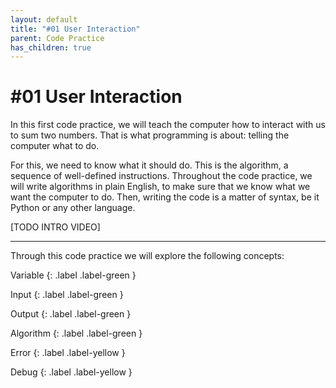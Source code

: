 ```yaml
---
layout: default
title: "#01 User Interaction"
parent: Code Practice
has_children: true
---
```


# #01 User Interaction

In this first code practice, we will teach the computer how to interact with us to sum two numbers. That is what programming is about: telling the computer what to do.

For this, we need to know what it should do. This is the algorithm, a sequence of well-defined instructions. Throughout the code practice, we will write algorithms in plain English, to make sure that we know what we want the computer to do. Then, writing the code is a matter of syntax, be it Python or any other language.

[TODO INTRO VIDEO]

---

Through this code practice we will explore the following concepts:

Variable
{: .label .label-green }

Input
{: .label .label-green }

Output
{: .label .label-green }

Algorithm
{: .label .label-green }

Error
{: .label .label-yellow }

Debug
{: .label .label-yellow }